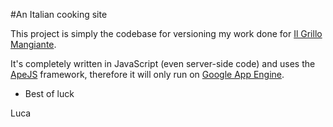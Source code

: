 #An Italian cooking site

This project is simply the codebase for versioning my work done for
[Il Grillo Mangiante](http://www.ilgrillomangiante.com).

It's completely written in JavaScript (even server-side code) and uses
 the [ApeJS](https://github.com/lmatteis/apejs/) framework, therefore it will
 only run on [Google App Engine](http://code.google.com/appengine/).

- Best of luck

Luca
